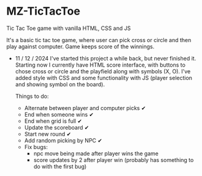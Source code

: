 # MZ-TicTacToe

Tic Tac Toe game with vanilla HTML, CSS and JS

It's a basic tic tac toe game, where user can pick
cross or circle and then play against computer.
Game keeps score of the winnings.

- 11 / 12 / 2024
  I've started this project a while back, but never
  finished it. Starting now I currently have HTML
  score interface, with buttons to chose cross or
  circle and the playfield along with symbols (X, O).
  I've added style with CSS and some functionality
  with JS (player selection and showing symbol on
  the board).

  Things to do:

  - Alternate between player and computer picks ✔
  - End when someone wins ✔
  - End when grid is full ✔
  - Update the scoreboard ✔
  - Start new round ✔
  - Add random picking by NPC ✔
  - Fix bugs:
    - npc move being made after player wins the game
    - score updates by 2 after player win (probably
      has something to do with the first bug)
